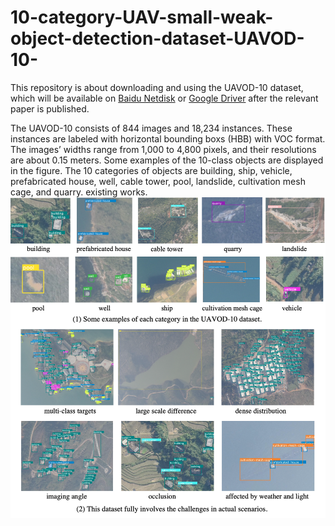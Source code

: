 # 10-category-UAV-small-weak-object-detection-dataset-UAVOD-10-
This repository is about downloading and using the UAVOD-10 dataset, which will be available on [Baidu Netdisk](https://pan.baidu.com/s/1GlEiHENSAcG2V8bthTUn6A) or [Google Driver](https://pan.baidu.com/s/1GlEiHENSAcG2V8bthTUn6A) after the relevant paper is published.


The UAVOD-10 consists of 844 images and 18,234 instances. These instances are labeled with horizontal bounding boxs (HBB) with VOC format. The images’ widths range from 1,000 to 4,800 pixels, and their resolutions are about 0.15 meters. Some examples of the 10-class objects are displayed in the figure. The 10 categories of objects are building, ship, vehicle, prefabricated house, well, cable tower, pool, landslide, cultivation mesh cage, and quarry.
existing works.
![UAVOD-10 example](./data_example.png)
